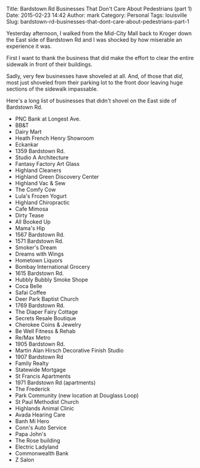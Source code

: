 Title: Bardstown Rd Businesses That Don't Care About Pedestrians (part 1)
Date: 2015-02-23 14:42
Author: mark
Category: Personal
Tags: louisville
Slug: bardstown-rd-businesses-that-dont-care-about-pedestrians-part-1

Yesterday afternoon, I walked from the Mid-City Mall back to Kroger down the East side of Bardstown Rd and I was shocked by how miserable an experience it was.

First I want to thank the business that did make the effort to clear the entire sidewalk in front of their buildings.

Sadly, very few businesses have shoveled at all. And, of those that _did_, most just shoveled from their parking lot to the front door leaving huge sections of the sidewalk impassable.

Here's a long list of businesses that didn't shovel on the East side of Bardstown Rd. 

* PNC Bank at Longest Ave.
* BB&T
* Dairy Mart
* Heath French Henry Showroom
* Eckankar
* 1359 Bardstown Rd.
* Studio A Architecture
* Fantasy Factory Art Glass
* Highland Cleaners
* Highland Green Discovery Center
* Highland Vac & Sew
* The Comfy Cow
* Lula's Frozen Yogurt
* Highland Chiropractic
* Cafe Mimosa
* Dirty Tease
* All Booked Up
* Mama's Hip
* 1567 Bardstown Rd.
* 1571 Bardstown Rd.
* Smoker's Dream
* Dreams with Wings
* Hometown Liquors
* Bombay International Grocery
* 1615 Bardstown Rd.
* Hubbly Bubbly Smoke Shope
* Coca Belle
* Safai Coffee
* Deer Park Baptist Church
* 1769 Bardstown Rd.
* The Diaper Fairy Cottage
* Secrets Resale Boutique
* Cherokee Coins & Jewelry
* Be Well Fitness & Rehab
* Re/Max Metro
* 1905 Bardstown Rd.
* Martin Alan Hirsch Decorative Finish Studio
* 1907 Bardstown Rd
* Family Realty
* Statewide Mortgage
* St Francis Apartments
* 1971 Bardstown Rd (apartments)
* The Frederick
* Park Community (new location at Douglass Loop)
* St Paul Methodist Church
* Highlands Animal Clinic
* Avada Hearing Care
* Banh Mi Hero
* Conn's Auto Service
* Papa John's
* The Rose building
* Electric Ladyland
* Commonwealth Bank
* Z Salon
